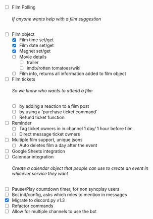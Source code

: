 - [ ] Film Polling
    ###### If anyone wants help with a film suggestion
- [ ] Film object
    - [X] Film time set/get
    - [X] Film date set/get
    - [X] Magnet set/get
    - [ ] Movie details
        - [ ] trailer
        - [ ] imdb/rotten tomatoes/wiki
    - [ ] Film info, returns all information added to film object
- [ ] Film tickets
    ###### So we know who wants to attend a film
    - [ ] by adding a reaction to a film post
    - [ ] by using a 'purchase ticket command'
    - [ ] Refund ticket function
- [ ] Reminder
    - [ ] Tag ticket owners in in channel 1 day/ 1 hour before film
    - [ ] Direct message ticket owners
- [ ] Multiple film support, unique jsons
    - [ ] Auto deletes film a day after the event
- [ ] Google Sheets integration
- [ ] Calendar integration
    ###### Create a calendar object that people can use to create an event in whicever service they want 
- [ ] Pause/Play countdown timer, for non syncplay users
- [ ] Bot init/config, asks which roles to mention in messages
- [X] Migrate to discord.py v1.3
- [ ] Refactor commands
- [ ] Allow for multiple channels to use the bot
